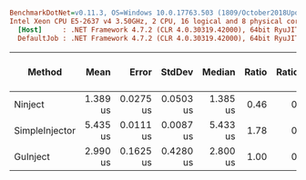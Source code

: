 ``` ini

BenchmarkDotNet=v0.11.3, OS=Windows 10.0.17763.503 (1809/October2018Update/Redstone5)
Intel Xeon CPU E5-2637 v4 3.50GHz, 2 CPU, 16 logical and 8 physical cores
  [Host]     : .NET Framework 4.7.2 (CLR 4.0.30319.42000), 64bit RyuJIT-v4.7.3416.0
  DefaultJob : .NET Framework 4.7.2 (CLR 4.0.30319.42000), 64bit RyuJIT-v4.7.3416.0


```
|         Method |     Mean |     Error |    StdDev |   Median | Ratio | RatioSD | Gen 0/1k Op | Gen 1/1k Op | Gen 2/1k Op | Allocated Memory/Op |
|--------------- |---------:|----------:|----------:|---------:|------:|--------:|------------:|------------:|------------:|--------------------:|
|        Ninject | 1.389 us | 0.0275 us | 0.0503 us | 1.385 us |  0.46 |    0.06 |      0.1755 |           - |           - |              1112 B |
| SimpleInjector | 5.435 us | 0.0111 us | 0.0087 us | 5.433 us |  1.78 |    0.28 |      1.7014 |      0.0763 |           - |             10744 B |
|       GuInject | 2.990 us | 0.1625 us | 0.4280 us | 2.800 us |  1.00 |    0.00 |           - |           - |           - |                   - |
